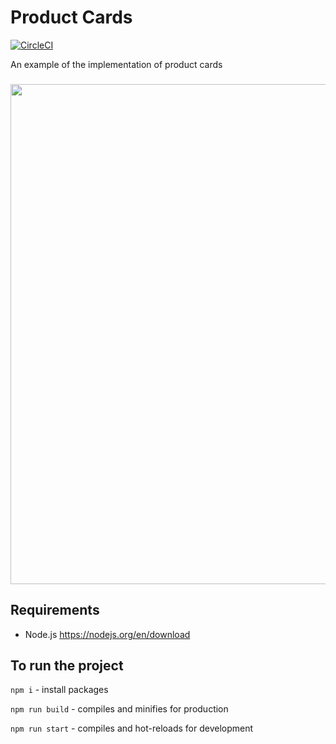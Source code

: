 # Product Cards
[![CircleCI](https://circleci.com/gh/circleci/circleci-docs.svg?style=shield)](https://circleci.com/gh/kremeshnoi/product-cards)

An example of the implementation of product cards

###
<img align="center" src="https://i.imgur.com/Nl2IUsv.png" width="800px"> 

## Requirements
* Node.js https://nodejs.org/en/download

## To run the project
`npm i` - install packages

`npm run build` - compiles and minifies for production

`npm run start` - compiles and hot-reloads for development
